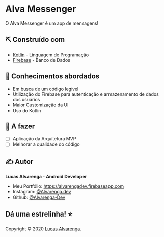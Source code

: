 # Alva Messenger

O Alva Messenger é um app de mensagens!

## ⛏️ Construído com

- [Kotlin](https://kotlinlang.org/) - Linguagem de Programação
- [Firebase](https://firebase.google.com/) - Banco de Dados

## 🎉 Conhecimentos abordados

- Em busca de um código legível
- Utilização do Firebase para autenticação e armazenamento de dados dos usuários
- Maior Customização da UI
- Uso do Kotlin

## 📝 A fazer

- [ ] Aplicação da Arquitetura MVP
- [ ] Melhorar a qualidade do código

## ✍️ Autor

**Lucas Alvarenga - Android Developer**

- Meu Portfólio: https://alvarengadev.firebaseapp.com
- Instagram: [@Alvarenga.dev](https://www.instagram.com/alvarenga.dev/)
- Github: [@Alvarenga-Dev](https://github.com/Alvarenga-Dev)

## Dá uma estrelinha! ⭐️

Copyright © 2020 [Lucas Alvarenga](https://github.com/Alvarenga-Dev). <br/>
